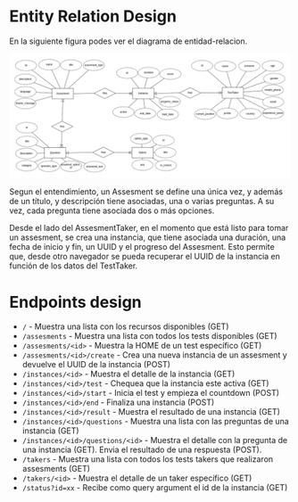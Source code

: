 # Entity Relation Design

En la siguiente figura podes ver el diagrama de entidad-relacion.

![architecture](doc/erd.png)

Segun el entendimiento, un Assesment se define una única vez, y además de un título, y descripción tiene asociadas, una o varias preguntas. A su vez, cada pregunta tiene asociada dos o más opciones.

Desde el lado del AssesmentTaker, en el momento que está listo para tomar un assesment, se crea una instancia, que tiene asociada una duración, una fecha de inicio y fin, un UUID y el progreso del Assesment. Esto permite que, desde otro navegador se pueda recuperar el UUID de la instancia en función de los datos del TestTaker. 

# Endpoints design

* `/` - Muestra una lista con los recursos disponibles (GET)
* `/assesments` - Muestra una lista con todos los tests disponibles (GET)
* `/assesments/<id>` - Muestra la HOME de un test específico (GET)
* `/assesments/<id>/create` - Crea una nueva instancia de un assesment y devuelve el UUID de la instancia (POST)
* `/instances/<id>` - Muestra el detalle de la instancia (GET)
* `/instances/<id>/test` - Chequea que la instancia este activa (GET)
* `/instances/<id>/start` - Inicia el test y empieza el countdown (POST)
* `/instances/<id>/end` - Finaliza una instancia (POST)
* `/instances/<id>/result` - Muestra el resultado de una instancia (GET)
* `/instances/<id>/questions` - Muestra una lista con las preguntas de una instancia (GET)
* `/instances/<id>/questions/<id>` - Muestra el detalle con la pregunta de una instancia (GET). Envia el resultado de una respuesta (POST).
* `/takers` - Muestra una lista con todos los tests takers que realizaron assesments (GET)
* `/takers/<id>` - Muestra el detalle de un taker específico (GET)
* `/status?id=xx` - Recibe como query argument el id de la instancia (GET)
